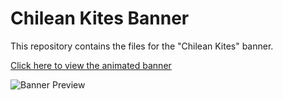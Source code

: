 # Chilean Kites Banner

This repository contains the files for the "Chilean Kites" banner.

[Click here to view the animated banner](https://www.xokita.de/)

![Banner Preview](https://www.xokita.de/baner_volantines/volantin_afiche_fondo.png)



